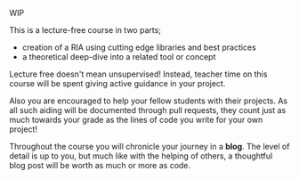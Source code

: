 WIP

This is a lecture-free course in two parts;

*    creation of a RIA using cutting edge libraries and best practices
*    a theoretical deep-dive into a related tool or concept

Lecture free doesn't mean unsupervised! Instead, teacher time on this course will be spent giving active guidance in your project.

Also you are encouraged to help your fellow students with their projects. As all such aiding will be documented through pull requests, they count just as much towards your grade as the lines of code you write for your own project!

Throughout the course you will chronicle your journey in a **blog**. The level of detail is up to you, but much like with the helping of others, a thoughtful blog post will be worth as much or more as code.